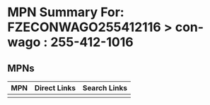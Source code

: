 



# MPN Summary For: FZECONWAGO255412116 > con-wago : 255-412-1016

## MPNs
  

|MPN|Direct Links|Search Links|
| :--- | :--- | :--- |
||||
